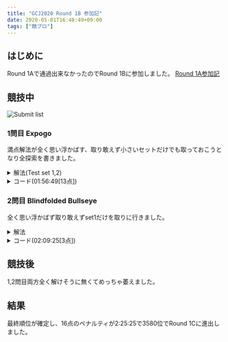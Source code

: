 ```yaml
---
title: "GCJ2020 Round 1B 参加記"
date: 2020-05-01T16:48:49+09:00
tags: ["競プロ"]
---
```

## はじめに

Round 1Aで通過出来なかったのでRound 1Bに参加しました。
[Round 1A参加記](../gcj2020_r1a)

## 競技中

![Submit list](submitlist.jpg)

### 1問目 Expogo

満点解法が全く思い浮かばす、取り敢えず小さいセットだけでも取っておこうとなり全探索を書きました。

<details><summary>解法(Test set 1,2)</summary>
長さNを1から順にを決め打ちして$ \displaystyle 4^N$を全部試します。
</details>

<details><summary>コード(01:56:49[13点])</summary>

| ID   | Verdict   | Score |
| ---- | --------- | ----- |
| 1    | AC        | 5/5   |
| 2    | AC        | 8/8   |
| 3    | TLE       | 0/16  |

```cpp
#include <bits/stdc++.h>
using namespace std;
using i64 = long long;
#define endl "\n"

string m = "NSEW";

int main()
{
  i64 T;
  cin >> T;
  for (i64 _ = 1; _ <= T; _++)
  {
    i64 X, Y;
    cin >> X >> Y;
    for (i64 i = 1; i <= 10; i++)
    {
      for (i64 j = 0; j < pow(4, i); j++)
      {
        string ans;
        i64 tmp = j;
        for (i64 k = 0; k < i; k++)
        {
          ans += m[tmp % 4];
          tmp /= 4;
        }
        i64 nowX = 0, nowY = 0;
        for (i64 k = 0; k < i; k++)
        {
          i64 move = 1LL << k;
          if (ans[k] == 'E')
            nowX += 1LL << k;
          else if (ans[k] == 'W')
            nowX -= 1LL << k;
          else if (ans[k] == 'N')
            nowY += 1LL << k;
          else if (ans[k] == 'S')
            nowY -= 1LL << k;
        }
        if (nowX == X && nowY == Y)
        {
          cout << "Case #" << _ << ": " << ans << endl;
          goto ok;
        }
      }
    }
    cout << "Case #" << _ << ": "
         << "IMPOSSIBLE" << endl;
  ok:;
  }
  return 0;
}
```

</details>

### 2問目 Blindfolded Bullseye

全く思い浮かばず取り敢えずset1だけを取りに行きました。

<details><summary>解法</summary>
中心は$ \displaystyle -5<= X,Y <= 5$に有るためその範囲を全て試します。
</details>

<details><summary>コード(02:09:25[3点])</summary>

| ID   | Verdict   | Score |
| ---- | --------- | ----- |
| 1    | AC        | 3/3   |
| 2    | TLE       | 0/12  |
| 3    | Skip      | 0/19  |

```cpp
#include <bits/stdc++.h>
using namespace std;
using i64 = long long;
// #define endl "\n"

string m = "NSEW";

int main()
{
  i64 T, A, B;
  cin >> T >> A >> B;
  for (i64 _ = 1; _ <= T; _++)
  {
    for (i64 i = -5; i <= 5; i++)
      for (i64 j = -5; j <= 5; j++)
      {
        cout << i << " " << j << endl;
        string ret;
        cin >> ret;
        if (ret == "CENTER")
          goto ok;
      }
  ok:;
  }
  return 0;
}
```

</details>

## 競技後

1,2問目両方全く解けそうに無くてめっちゃ萎えました。

## 結果

最終順位が確定し、16点のペナルティが2:25:25で3580位でRound 1Cに進出しました。
